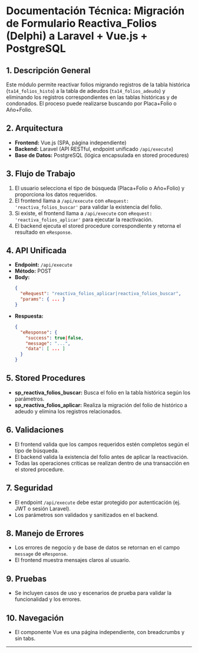 # Documentación Técnica: Migración de Formulario Reactiva_Folios (Delphi) a Laravel + Vue.js + PostgreSQL

## 1. Descripción General
Este módulo permite reactivar folios migrando registros de la tabla histórica (`ta14_folios_histo`) a la tabla de adeudos (`ta14_folios_adeudo`) y eliminando los registros correspondientes en las tablas históricas y de condonados. El proceso puede realizarse buscando por Placa+Folio o Año+Folio.

## 2. Arquitectura
- **Frontend:** Vue.js (SPA, página independiente)
- **Backend:** Laravel (API RESTful, endpoint unificado `/api/execute`)
- **Base de Datos:** PostgreSQL (lógica encapsulada en stored procedures)

## 3. Flujo de Trabajo
1. El usuario selecciona el tipo de búsqueda (Placa+Folio o Año+Folio) y proporciona los datos requeridos.
2. El frontend llama a `/api/execute` con `eRequest: 'reactiva_folios_buscar'` para validar la existencia del folio.
3. Si existe, el frontend llama a `/api/execute` con `eRequest: 'reactiva_folios_aplicar'` para ejecutar la reactivación.
4. El backend ejecuta el stored procedure correspondiente y retorna el resultado en `eResponse`.

## 4. API Unificada
- **Endpoint:** `/api/execute`
- **Método:** POST
- **Body:**
  ```json
  {
    "eRequest": "reactiva_folios_aplicar|reactiva_folios_buscar",
    "params": { ... }
  }
  ```
- **Respuesta:**
  ```json
  {
    "eResponse": {
      "success": true|false,
      "message": "...",
      "data": [ ... ]
    }
  }
  ```

## 5. Stored Procedures
- **sp_reactiva_folios_buscar:** Busca el folio en la tabla histórica según los parámetros.
- **sp_reactiva_folios_aplicar:** Realiza la migración del folio de histórico a adeudo y elimina los registros relacionados.

## 6. Validaciones
- El frontend valida que los campos requeridos estén completos según el tipo de búsqueda.
- El backend valida la existencia del folio antes de aplicar la reactivación.
- Todas las operaciones críticas se realizan dentro de una transacción en el stored procedure.

## 7. Seguridad
- El endpoint `/api/execute` debe estar protegido por autenticación (ej. JWT o sesión Laravel).
- Los parámetros son validados y sanitizados en el backend.

## 8. Manejo de Errores
- Los errores de negocio y de base de datos se retornan en el campo `message` de `eResponse`.
- El frontend muestra mensajes claros al usuario.

## 9. Pruebas
- Se incluyen casos de uso y escenarios de prueba para validar la funcionalidad y los errores.

## 10. Navegación
- El componente Vue es una página independiente, con breadcrumbs y sin tabs.

---
